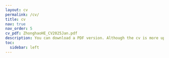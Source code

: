 ```yaml
---
layout: cv
permalink: /cv/
title: cv
nav: true
nav_order: 5
cv_pdf: ZhonghaoHE_CV2025Jan.pdf
description: You can download a PDF version. Although the cv is more updated on this website. I intend to disclose the whole journey of mine here, however it may look winding and strange to others. I want to build, one honest work a time, and then one item in this page. In the end it's life worth living.
toc:
  sidebar: left
---
```

